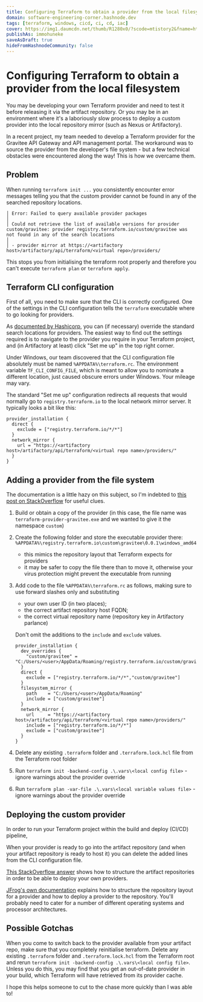 ```yaml
---
title: Configuring Terraform to obtain a provider from the local filesystem
domain: software-engineering-corner.hashnode.dev
tags: [terraform, windows, cicd, ci, cd, iac]
cover: https://img1.daumcdn.net/thumb/R1280x0/?scode=mtistory2&fname=https%3A%2F%2Fblog.kakaocdn.net%2Fdn%2FbTjXYU%2Fbtq9e6SzhlK%2F1kOCYlRDgqPl3qF5qoQQNk%2Fimg.png
publishAs: immohuneke
saveAsDraft: true
hideFromHashnodeCommunity: false
---
```


# Configuring Terraform to obtain a provider from the local filesystem

You may be developing your own Terraform provider and
need to test it before releasing it via the artifact repository.
Or you may be in an environment where it's a laboriously slow
process to deploy a custom provider into the local repository
mirror (such as Nexus or Artifactory).

In a recent project, my team needed to develop a Terraform
provider for the Gravitee API Gateway and API management portal.
The workaround was to source the provider from the developer's
file system - but a few technical obstacles were encountered
along the way!
This is how we overcame them.

## Problem

When running `terraform init ...` you consistently encounter
error messages telling you that the custom provider cannot be
found in any of the searched repository locations.
```
│ Error: Failed to query available provider packages
│
│ Could not retrieve the list of available versions for provider custom/gravitee: provider registry.terraform.io/custom/gravitee was not found in any of the search locations
│
│ - provider mirror at https://<artifactory host>/artifactory/api/terraform/<virtual repo>/providers/

```

This stops you from initialising the terraform root properly
and therefore you can't execute `terraform plan`
or `terraform apply`.

## Terraform CLI configuration

First of all, you need to make sure that the CLI is correctly
configured.
One of the settings in the CLI configuration tells the `terraform`
executable where to go looking for providers.

As [documented by Hashicorp](
https://developer.hashicorp.com/terraform/cli/config/config-file), 
you can (if necessary) override the standard search locations
for providers.
The easiest way to find out the settings required is to navigate
to the provider you require in your Terraform project,
and (in Artifactory at least) click "Set me up" in the top right
corner.

Under Windows, our team discovered that the CLI configuration
file absolutely must be named `%APPDATA%\terraform.rc`.
The environment variable `TF_CLI_CONFIG_FILE`, which is meant
to allow you to nominate a different location,
just caused obscure errors under Windows.
Your mileage may vary.

The standard "Set me up" configuration redirects all requests
that would normally go to `registry.terraform.io` to the local
network mirror server.
It typically looks a bit like this:
```
provider_installation {
  direct {
    exclude = ["registry.terraform.io/*/*"]
  }
  network_mirror {
    url = "https://<artifactory host>/artifactory/api/terraform/<virtual repo name>/providers/"
  }
}
```

## Adding a provider from the file system

The documentation is a little hazy on this subject,
so I'm indebted to [this post on StackOverflow](
https://stackoverflow.com/questions/70320229/how-can-i-use-2-providers-in-the-same-terraform-config)
for useful clues.
1. Build or obtain a copy of the provider (in this case,
   the file name was `terraform-provider-gravitee.exe`
   and we wanted to give it the namespace `custom`)
2. Create the following folder and store the executable provider there:
   `%APPDATA%\registry.terraform.io\custom\gravitee\0.0.1\windows_amd64`
   * this mimics the repository layout that Terraform
   expects for providers
   * it may be safer to copy the file there than to move it, otherwise
   your virus protection might prevent the executable from running
3. Add code to the file `%APPDATA%\terraform.rc` as follows,
   making sure to use forward slashes only and substituting
   * your own user ID (in two places);
   * the correct artifact repository host FQDN;
   * the correct virtual repository name (repository key in
     Artifactory parlance)

   Don't omit the additions to the `include` and `exclude` values.
   ```
   provider_installation {
     dev_overrides {
       "custom/gravitee" = "C:/Users/<user>/AppData/Roaming/registry.terraform.io/custom/gravitee/0.0.1/windows_amd64"
     }
     direct {
       exclude = ["registry.terraform.io/*/*","custom/gravitee"]
     }
     filesystem_mirror {
       path    = "C:/Users/<user>/AppData/Roaming"
       include = ["custom/gravitee"]
     }
     network_mirror {
       url     = "https://<artifactory host>/artifactory/api/terraform/<virtual repo name>/providers/"
       include = ["registry.terraform.io/*/*"]
       exclude = ["custom/gravitee"]
     }
   }
   ```
4.	Delete any existing `.terraform` folder and `.terraform.lock.hcl` file from the Terraform root folder
5.	Run `terraform init -backend-config .\.vars\<local config file>` - ignore warnings about the provider override
6.	Run `terraform plan -var-file .\.vars\<local variable values file>` - ignore warnings about the provider override

## Deploying the custom provider

In order to run your Terraform project within the build and
deploy (CI/CD) pipeline, 

When your provider is ready to go into the artifact repository
(and when your artifact repository is ready to host it)
you can delete the added lines from the CLI configuration file.

[This StackOverflow answer](
https://stackoverflow.com/questions/76154495/using-artifactory-as-terraform-registry-for-custom-provider)
shows how to structure the artifact repositories in order
to be able to deploy your own providers.

[JFrog's own documentation](
https://jfrog.com/help/r/jfrog-artifactory-documentation/deploy-terraform-providers)
explains how to structure the
repository layout for a provider and how to deploy a
provider to the repository.
You'll probably need to cater for a number of different
operating systems and processor architectures.

## Possible Gotchas

When you come to switch back to the provider available from your
artifact repo, make sure that you completely reinitialise terraform.
Delete any existing `.terraform` folder and `.terraform.lock.hcl` from
the Terraform root and rerun
`terraform init -backend-config .\.vars\<local config file>`.
Unless you do this, you may find that you get an out-of-date provider
in your build, which Terraform will have retrieved from its provider
cache.

I hope this helps someone to cut to the chase more quickly than
I was able to!
